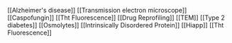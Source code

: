 [[Alzheimer's disease]]
[[Transmission electron microscope]]
[[Caspofungin]]
[[Tht Fluorescence]]
[[Drug Reprofiling]]
[[TEM]]
[[Type 2 diabetes]]
[[Osmolytes]]
[[Intrinsically Disordered Protein]]
[[Hiapp]]
[[Tht Fluorescence]]
